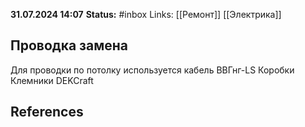 **31.07.2024 14:07**
**Status:** #inbox 
Links: [[Ремонт]] [[Электрика]]

## Проводка замена

Для проводки по потолку используется кабель ВВГнг-LS
Коробки
Клемники 
DEKCraft


## References
 
